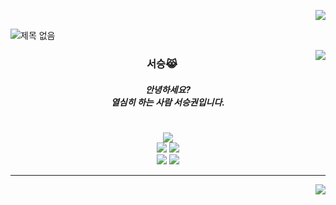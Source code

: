 <p align="right">
  <a href="https://hits.seeyoufarm.com"><img src="https://hits.seeyoufarm.com/api/count/incr/badge.svg?url=https%3A%2F%2Fgithub.com%2Fhyeinisfree&count_bg=%2341B883&title_bg=%23CDC2C2&icon=github.svg&icon_color=%23E7E7E7&title=hits&edge_flat=false"/></a>
</p>

![제목 없음](https://user-images.githubusercontent.com/90320005/210201634-e87672ea-4220-48e6-ad8b-0cdd7ca86c7e.png)

  <img align="right" src="https://github-readme-stats.vercel.app/api/top-langs/?username=seondal&theme=dracula&exclude_repo=clone-web-scrapper,clone-zoom&hide=Procfile&layout=compact&langs_count=8"/>

<div align= "center">
 
### 서승😹
##### 안녕하세요?<br>열심히 하는 사람 서승권입니다.
#
  
<a href="https://chivalrous-saffron-326.notion.site/Project-444b03b51225487fb3214e8d2ecf3739"><img src="https://img.shields.io/badge/PROJECTS-000000?style=for-the-badge&logo=github&logoColor=white"/></a><br>
<a href="https://chivalrous-saffron-326.notion.site/Project-444b03b51225487fb3214e8d2ecf3739"><img src="https://img.shields.io/badge/PROJECTS-000000?style=flat-square&logo=github&logoColor=white"/></a>
<a href="https://www.notion.so/archive-ee22e70e42c849b09d71fa730516acc6"><img src="https://img.shields.io/badge/ARCHIVE-ffffff?style=flat-square&logo=notion&logoColor=black"/></a><br>
<a href='mailto:seoseuo@naver.com'><img src="https://img.shields.io/badge/EMAIL-30B980?style=flat-square&logo=Mailgun&logoColor=white"></a>
<a href="https://www.instagram.com/seuio__/"><img src="https://img.shields.io/badge/INSTAGRAM-E4405F?style=flat-square&logo=Instagram&logoColor=white"></a>

  
</div>

---

<div align= "center">
  <img align="right" src="https://github-readme-stats.vercel.app/api/top-langs/?username=seoseuo&langs_count=8)](https://github.com/seoseuo/github-readme-stats"/>
</div>







